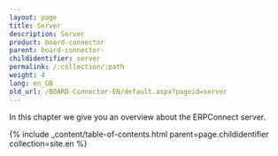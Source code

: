 ```yaml
---
layout: page
title: Server
description: Server
product: board-connector
parent: board-connector-
childidentifier: server
permalink: /:collection/:path
weight: 4
lang: en_GB
old_url: /BOARD-Connector-EN/default.aspx?pageid=server
---
```


In this chapter we give you an overview about the ERPConnect server.

{% include _content/table-of-contents.html parent=page.childidentifier collection=site.en %}